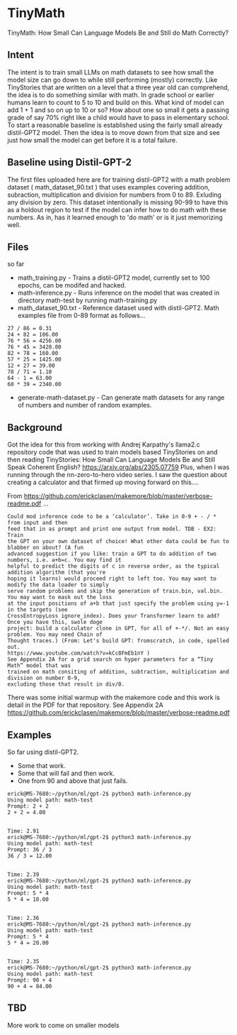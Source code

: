 # TinyMath
TinyMath: How Small Can Language Models Be and Still do Math Correctly?

## Intent
The intent is to train small LLMs on math datasets to see how small the model size can go down to while still performing (mostly) correctly. Like TinyStories that are written on a 
level that a three year old can comprehend, the idea is to do something similar with math. In grade school or earlier humans learn to count to 5 to 10 and build on this. What kind of 
model can add 1 + 1 and so on up to 10 or so? How about one so small it gets a passing grade of say 70% right like a child would have to pass in elementary school.
To start a reasonable baseline is established using the fairly small already distil-GPT2 model. Then the idea is to move down from that size and see just how small the model can get
before it is a total failure.

## Baseline using Distil-GPT-2
The first files uploaded here are for training distil-GPT2 with a math problem dataset ( math_dataset_90.txt ) that uses examples covering addition, subraction, multiplication and division for numbers from 0 to 89.
Exluding any division by zero.
This dataset intentionally is missing 90-99 to have this as a holdout region to test if the model can infer how to do math with these numbers. As in, has it learned enough to 'do math'
or is it just memorizing well.


## Files
so far
- math_training.py - Trains a distil-GPT2 model, currently set to 100 epochs, can be modifed and hacked.
- math-inference.py - Runs inference on the model that was created in directory math-test by running math-training.py
- math_dataset_90.txt - Reference dataset used with distil-GPT2. Math examples file from 0-89 format as follows...

```
27 / 86 = 0.31
24 + 82 = 106.00
76 * 56 = 4256.00
76 * 45 = 3420.00
82 + 78 = 160.00
57 * 25 = 1425.00
12 + 27 = 39.00
78 / 71 = 1.10
64 - 1 = 63.00
60 * 39 = 2340.00
```
- generate-math-dataset.py - Can generate math datasets for any range of numbers and number of random examples.

## Background
Got the idea for this from working with Andrej Karpathy's llama2.c repository code that was used to train models based TinyStories on and then reading TinyStories: How Small Can Language Models Be and Still Speak Coherent English?
https://arxiv.org/abs/2305.07759
Plus, when I was running through the nn-zero-to-hero video series. I saw the question about creating a calculator and that firmed up moving forward on this....

From https://github.com/erickclasen/makemore/blob/master/verbose-readme.pdf
...
```
Could mod inference code to be a ‘calculator’. Take in 0-9 + - / * from input and then
feed that in as prompt and print one output from model. TDB - EX2: Train
the GPT on your own dataset of choice! What other data could be fun to blabber on about? (A fun
advanced suggestion if you like: train a GPT to do addition of two numbers, i.e. a+b=c. You may find it
helpful to predict the digits of c in reverse order, as the typical addition algorithm (that you're
hoping it learns) would proceed right to left too. You may want to modify the data loader to simply
serve random problems and skip the generation of train.bin, val.bin. You may want to mask out the loss
at the input positions of a+b that just specify the problem using y=-1 in the targets (see
CrossEntropyLoss ignore_index). Does your Transformer learn to add? Once you have this, swole doge
project: build a calculator clone in GPT, for all of +-*/. Not an easy problem. You may need Chain of
Thought traces.) (From: Let's build GPT: fromscratch, in code, spelled out.
https://www.youtube.com/watch?v=kCc8FmEb1nY )
See Appendix 2A for a grid search on hyper parameters for a “Tiny Math” model that was
trained on math consiting of addition, subtraction, multiplication and division on number 0-9,
excluding those that result in div/0.
```
There was some initial warmup with the makemore code and this work is detail in the PDF for that repository. See Appendix 2A
https://github.com/erickclasen/makemore/blob/master/verbose-readme.pdf


## Examples
So far using distil-GPT2.
- Some that work.
- Some that will fail and then work.
- One from 90 and above that just fails.
```
erick@MS-7680:~/python/ml/gpt-2$ python3 math-inference.py 
Using model path: math-test
Prompt: 2 + 2
2 + 2 = 4.00


Time: 2.91
erick@MS-7680:~/python/ml/gpt-2$ python3 math-inference.py 
Using model path: math-test
Prompt: 36 / 3
36 / 3 = 12.00


Time: 2.39
erick@MS-7680:~/python/ml/gpt-2$ python3 math-inference.py 
Using model path: math-test
Prompt: 5 * 4
5 * 4 = 10.00


Time: 2.36
erick@MS-7680:~/python/ml/gpt-2$ python3 math-inference.py 
Using model path: math-test
Prompt: 5 * 4
5 * 4 = 20.00


Time: 2.35
erick@MS-7680:~/python/ml/gpt-2$ python3 math-inference.py 
Using model path: math-test
Prompt: 90 + 4
90 + 4 = 84.00

```
## TBD
More work to come on smaller models




